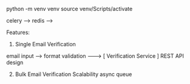python -m venv venv
source venv/Scripts/activate


celery --> redis --> 


Features:
1. Single Email Verification

email input --> format validation ---> [ Verification Service ] 
REST API design

2. Bulk Email Verification
Scalability async queue